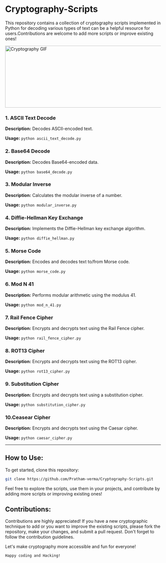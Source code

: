 # Cryptography-Scripts
This repository contains a collection of cryptography scripts implemented in Python for decoding various types of text can be a helpful resource for users.Contributions are welcome to add more scripts or improve existing ones!

<img src="https://upload.wikimedia.org/wikipedia/commons/b/bd/Visual_cryptography_animation.gif" alt="Cryptography GIF" width="700" height="200">



### 1. ASCII Text Decode
**Description:** Decodes ASCII-encoded text.

**Usage:** `python ascii_text_decode.py`
  
### 2. Base64 Decode
**Description:** Decodes Base64-encoded data.

**Usage:** `python base64_decode.py`
  
### 3. Modular Inverse
**Description:** Calculates the modular inverse of a number.

**Usage:** `python modular_inverse.py`
  
### 4. Diffie-Hellman Key Exchange
**Description:** Implements the Diffie-Hellman key exchange algorithm.

**Usage:** `python diffie_hellman.py`
  
### 5. Morse Code
**Description:** Encodes and decodes text to/from Morse code.

**Usage:** `python morse_code.py`
  
### 6. Mod N 41
**Description:** Performs modular arithmetic using the modulus 41.

**Usage:** `python mod_n_41.py`
  
### 7. Rail Fence Cipher
**Description:** Encrypts and decrypts text using the Rail Fence cipher.

**Usage:** `python rail_fence_cipher.py `
  
### 8. ROT13 Cipher
**Description:** Encrypts and decrypts text using the ROT13 cipher.

**Usage:** `python rot13_cipher.py`
  
### 9. Substitution Cipher
**Description:** Encrypts and decrypts text using a substitution cipher.

**Usage:** `python substitution_cipher.py`

### 10.Ceasear Cipher
**Description:** Encrypts and decrypts text using the Caesar cipher.

**Usage:** `python caesar_cipher.py`

---

## How to Use:

To get started, clone this repository:

```bash
git clone https://github.com/Pratham-verma/Cryptography-Scripts.git
```

Feel free to explore the scripts, use them in your projects, and contribute by adding more scripts or improving existing ones!

## Contributions:

Contributions are highly appreciated! If you have a new cryptographic technique to add or you want to improve the existing scripts, please fork the repository, make your changes, and submit a pull request. Don't forget to follow the contribution guidelines.

Let's make cryptography more accessible and fun for everyone!

```
Happy coding and Hacking!
  
